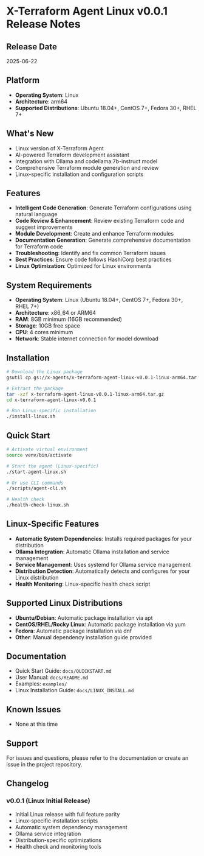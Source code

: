 # X-Terraform Agent Linux v0.0.1 Release Notes

## Release Date
2025-06-22

## Platform
- **Operating System**: Linux
- **Architecture**: arm64
- **Supported Distributions**: Ubuntu 18.04+, CentOS 7+, Fedora 30+, RHEL 7+

## What's New
- Linux version of X-Terraform Agent
- AI-powered Terraform development assistant
- Integration with Ollama and codellama:7b-instruct model
- Comprehensive Terraform module generation and review
- Linux-specific installation and configuration scripts

## Features
- **Intelligent Code Generation**: Generate Terraform configurations using natural language
- **Code Review & Enhancement**: Review existing Terraform code and suggest improvements
- **Module Development**: Create and enhance Terraform modules
- **Documentation Generation**: Generate comprehensive documentation for Terraform code
- **Troubleshooting**: Identify and fix common Terraform issues
- **Best Practices**: Ensure code follows HashiCorp best practices
- **Linux Optimization**: Optimized for Linux environments

## System Requirements
- **Operating System**: Linux (Ubuntu 18.04+, CentOS 7+, Fedora 30+, RHEL 7+)
- **Architecture**: x86_64 or ARM64
- **RAM**: 8GB minimum (16GB recommended)
- **Storage**: 10GB free space
- **CPU**: 4 cores minimum
- **Network**: Stable internet connection for model download

## Installation
```bash
# Download the Linux package
gsutil cp gs://x-agents/x-terraform-agent-linux-v0.0.1-linux-arm64.tar.gz .

# Extract the package
tar -xzf x-terraform-agent-linux-v0.0.1-linux-arm64.tar.gz
cd x-terraform-agent-linux-v0.0.1

# Run Linux-specific installation
./install-linux.sh
```

## Quick Start
```bash
# Activate virtual environment
source venv/bin/activate

# Start the agent (Linux-specific)
./start-agent-linux.sh

# Or use CLI commands
./scripts/agent-cli.sh

# Health check
./health-check-linux.sh
```

## Linux-Specific Features
- **Automatic System Dependencies**: Installs required packages for your distribution
- **Ollama Integration**: Automatic Ollama installation and service management
- **Service Management**: Uses systemd for Ollama service management
- **Distribution Detection**: Automatically detects and configures for your Linux distribution
- **Health Monitoring**: Linux-specific health check script

## Supported Linux Distributions
- **Ubuntu/Debian**: Automatic package installation via apt
- **CentOS/RHEL/Rocky Linux**: Automatic package installation via yum
- **Fedora**: Automatic package installation via dnf
- **Other**: Manual dependency installation guide provided

## Documentation
- Quick Start Guide: `docs/QUICKSTART.md`
- User Manual: `docs/README.md`
- Examples: `examples/`
- Linux Installation Guide: `docs/LINUX_INSTALL.md`

## Known Issues
- None at this time

## Support
For issues and questions, please refer to the documentation or create an issue in the project repository.

## Changelog
### v0.0.1 (Linux Initial Release)
- Initial Linux release with full feature parity
- Linux-specific installation scripts
- Automatic system dependency management
- Ollama service integration
- Distribution-specific optimizations
- Health check and monitoring tools

